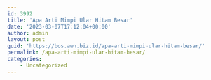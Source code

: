 ```yaml
---
id: 3992
title: 'Apa Arti Mimpi Ular Hitam Besar'
date: '2023-03-07T17:12:04+00:00'
author: admin
layout: post
guid: 'https://bos.awn.biz.id/apa-arti-mimpi-ular-hitam-besar/'
permalink: /apa-arti-mimpi-ular-hitam-besar/
categories:
    - Uncategorized
---
```


